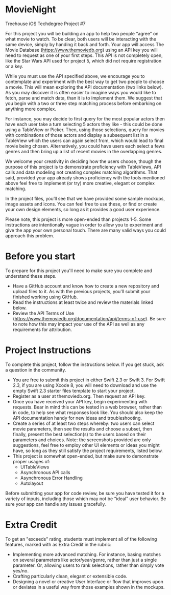# MovieNight
Treehouse iOS Techdegree Project #7

For this project you will be building an app to help two people “agree” on what movie to watch. To be clear, both users will be interacting with the same device, simply by handing it back and forth. Your app will access The Movie Database (https://www.themoviedb.org) using an API key you will need to request as one of your first steps. This API is not completely open, like the Star Wars API used for project 5, which did not require registration or a key.

While you must use the API specified above, we encourage you to contemplate and experiment with the best way to get two people to choose a movie. This will mean exploring the API documentation (two links below). As you may discover it is often easier to imagine ways you would like to fetch, parse and match data, than it is to implement them. We suggest that you begin with a two or three step matching process before embarking on anything more complex.

For instance, you may decide to first query for the most popular actors then have each user take a turn selecting 5 actors they like - this could be done using a TableView or Picker. Then, using those selections, query for movies with combinations of those actors and display a subsequent list in a TableView which the users can again select from, which would lead to final movie being chosen. Alternatively, you could have users each select a fews genres and then bring up a list of recent movies in the overlapping genres.

We welcome your creativity in deciding how the users choose, though the purpose of this project is to demonstrate proficiency with TableViews, API calls and data modeling not creating complex matching algorithms. That said, provided your app already shows proficiency with the tools mentioned above feel free to implement (or try) more creative, elegant or complex matching.

In the project files, you’ll see that we have provided some sample mockups, image assets and icons. You can feel free to use these, or find or create your own design elements, so long as it provides a good user experience.

Please note, this project is more open-ended than projects 1-5. Some instructions are intentionally vague in order to allow you to experiment and give the app your own personal touch. There are many valid ways you could approach this problem.

# Before you start

To prepare for this project you'll need to make sure you complete and understand these steps.
- Have a GitHub account and know how to create a new repository and upload files to it. As with the previous projects, you'll submit your finished working using GitHub.
- Read the instructions at least twice and review the materials linked below.
- Review the API Terms of Use (https://www.themoviedb.org/documentation/api/terms-of-use). Be sure to note how this may impact your use of the API as well as any requirements for attribution.

# Project Instructions

To complete this project, follow the instructions below. If you get stuck, ask a question in the community.
- You are free to submit this project in either Swift 2.3 or Swift 3. For Swift 2.3, if you are using Xcode 8, you will need to download and use the empty Swift 2.3 starter files template to start your project.
- Register as a user at themoviedb.org. Then request an API key.
- Once you have received your API key, begin experimenting with requests. Bear in mind this can be tested in a web browser, rather than in code, to help see what responses look like. You should also keep the API documentation handy for new ideas and troubleshooting.
- Create a series of at least two steps whereby: two users can select movie parameters, then see the results and choose a subset, then finally, present the best selection(s) to the users based on their parameters and choices. Note: the screenshots provided are only suggestions, feel free to employ other UI elements or ideas you might have, so long as they still satisfy the project requirements, listed below.
- This project is somewhat open-ended, but make sure to demonstrate proper usages of:
  - UITableViews
  - Asynchronous API calls
  - Asynchronous Error Handling
  - Autolayout
  
Before submitting your app for code review, be sure you have tested it for a variety of inputs, including those which may not be “ideal” user behavior. Be sure your app can handle any issues gracefully.

# Extra Credit

To get an "exceeds" rating, students must implement all of the following features, marked with as Extra Credit in the rubric:
- Implementing more advanced matching. For instance, basing matches on several parameters like actor/year/genre, rather than just a single parameter. Or, allowing users to rank selections, rather than simply vote yes/no.
- Crafting particularly clean, elegant or extensible code.
- Designing a novel or creative User Interface or flow that improves upon or deviates in a useful way from those examples shown in the mockups.
